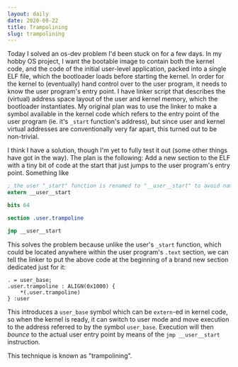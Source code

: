 ```yaml
---
layout: daily
date: 2020-08-22
title: Trampolining
slug: trampolining
---
```


Today I solved an os-dev problem I'd been stuck on for a few days.
In my hobby OS project, I want the bootable image to contain both the kernel code, and the code of the
initial user-level application, packed into a single ELF file, which the bootloader loads before
starting the kernel. In order for the kernel to (eventually) hand control over to the user program,
it needs to know the user program's entry point. I have linker script that describes the (virtual)
address space layout of the user and kernel memory, which the bootloader instantiates.
My original plan was to use the linker to make a symbol available in the kernel code which refers
to the entry point of the user program (ie. it's `_start` function's address), but since user and
kernel virtual addresses are conventionally very far apart, this turned out to be non-trivial.

I think I have a solution, though I'm yet to fully test it out (some other things have got in the way).
The plan is the following: Add a new section to the ELF with a tiny bit of code at the start that just
jumps to the user program's entry point. Something like

```nasm
; the user "_start" function is renamed to "__user__start" to avoid name conflicts with kernel code
extern __user__start

bits 64

section .user.trampoline

jmp __user__start
```
This solves the problem because unlike the user's `_start` function, which could be located anywhere
within the user program's `.text` section, we can tell the linker to put the above code at the beginning
of a brand new section dedicated just for it:
```linkerscript
. = user_base;
.user.trampoline : ALIGN(0x1000) {
    *(.user.trampoline)
} :user
```

This introduces a `user_base` symbol which can be `extern`-ed in kernel code, so when the kernel is
ready, it can switch to user mode and move execution to the address referred to by the symbol `user_base`.
Execution will then _bounce_ to the actual user entry point by means of the `jmp __user__start` instruction.

This technique is known as "trampolining".

